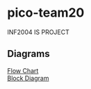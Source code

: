 # pico-team20
INF2004 IS PROJECT

## Diagrams
<a href="/Flowchart.jpg">Flow Chart</a>
<br>
<a href="/Block%20Diagram.png">Block Diagram</a>
